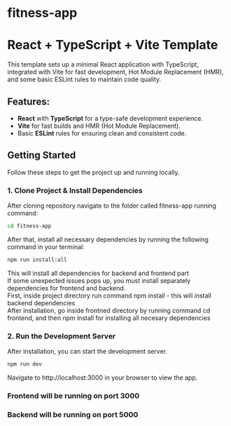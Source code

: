 # fitness-app

# React + TypeScript + Vite Template

This template sets up a minimal React application with TypeScript, integrated with Vite for fast development, Hot Module Replacement (HMR), and some basic ESLint rules to maintain code quality.

## Features:
- **React** with **TypeScript** for a type-safe development experience.
- **Vite** for fast builds and HMR (Hot Module Replacement).
- Basic **ESLint** rules for ensuring clean and consistent code.


## Getting Started

Follow these steps to get the project up and running locally.

### 1. Clone Project & Install Dependencies
After cloning repository navigate to the folder called fitness-app running command: 
```bash
cd fitness-app
```

After that, install all necessary dependencies by running the following command in your terminal:
```bash
npm run install:all
```

This will install all dependencies for backend and frontend part <br />
If some unexpected issues pops up, you must install separately dependencies for frontend and backend. <br />
First, inside project directory run command npm install - this will install backend dependencies <br />
After installation, go inside frontned directory by running command cd frontend, and then npm install for installing all necesary dependencies

### 2. Run the Development Server
After installation, you can start the development server.

```bash
npm run dev
```

Navigate to http://localhost:3000 in your browser to view the app.
### Frontend will be running on port 3000
### Backend will be running on port 5000
